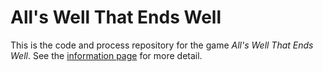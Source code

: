 # All's Well That Ends Well

This is the code and process repository for the game *All's Well That Ends Well*. See the [information page](info/) for more detail.
